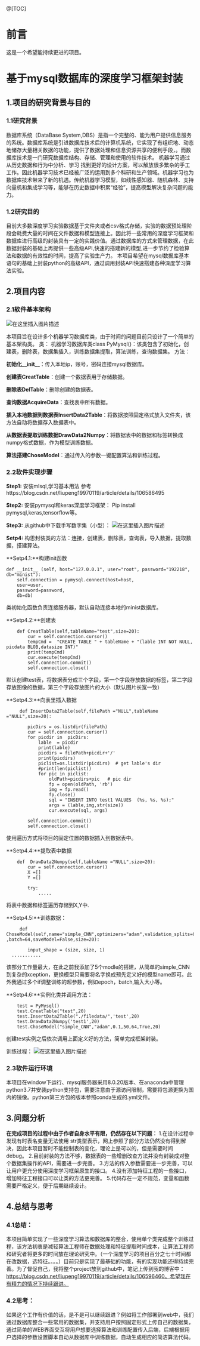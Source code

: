 
@[TOC]
# 前言
这是一个希望能持续更进的项目。

#  基于mysql数据库的深度学习框架封装

## 1.项目的研究背景与目的
### 1.1研究背景
数据库系统（DataBase System,DBS）是指一个完整的、能为用户提供信息服务的系统。数据库系统是引进数据库技术后的计算机系统，它实现了有组织地、动态地储存大量相关数据的功能，提供了数据处理和信息资源共享的便利手段，。而数据库技术是一门研究数据库结构、存储、管理和使用的软件技术。
机器学习通过从历史数据和行为中分析、学习 找到更好的设计方案，可以解放很多繁杂的手工工作。因此机器学习技术已经被广泛的运用到多个科研和生产领域。机器学习也为数据库技术带来了新的机遇。传统机器学习模型，如线性感知器、随机森林、支持向量机和集成学习等，能够在历史数据中积累“经验”，提高模型解决复杂问题的能力。
### 1.2研究目的
目前大多数深度学习实验数据基于文件夹或者csv格式存储，实验的数据预处理阶段会耗费大量的时间在文件数据和模型连接上。因此将一些常用的深度学习框架和数据库进行高级的封装具有一定的实践价值。通过数据库的方式来管理数据，在此数据封装的基础上再提供一些高级API,快速的搭建新的模型,进一步节约了检验算法和数据的有效性的时间，提高了实验生产力。
本项目希望在mysql数据库基本语句的基础上封装python的高级API，通过调用封装API快速搭建各种深度学习算法实验。
## 2.项目内容
 
 

###  2.1软件基本架构
![在这里插入图片描述](https://img-blog.csdnimg.cn/20200607004427931.png?x-oss-process=image/watermark,type_ZmFuZ3poZW5naGVpdGk,shadow_10,text_aHR0cHM6Ly9ibG9nLmNzZG4ubmV0L2xpdXBlbmcxOTk3MDExOQ==,size_16,color_FFFFFF,t_70)

本项目旨在设计多个机器学习数据库类，由于时间的问题目前只设计了一个简单的基本架构类。
类：
机器学习数据库类class PyMysql()：该类包含了初始化，创建表，删除表，数据集插入，训练数据集提取，算法训练，查询数据集。
方法：

**初始化__init__**：传入本地ip，账号，密码连接mysql数据库。

**创建表CreatTable**：创建一个数据表用于存储数据。

**删除表DelTable**：删除创建的数据表。

**查询数据AcquireData**：查找表中所有数据。

**插入本地数据到数据表InsertData2Table**：将数据按照固定格式放入文件夹，该方法自动将数据存入数据表中。

**从数据表提取训练数据DrawData2Numpy**：将数据表中的数据和标签转换成numpy格式数据，作为模型训练数据。

**算法搭建ChoseModel**：通过传入的参数一键配置算法和训练过程。


### 2.2软件实现步骤
**Step1:** 安装mlsql,学习基本用法
参考https://blog.csdn.net/liupeng19970119/article/details/106586495

**Step2:** 安装pymysql和keras深度学习框架：
Pip install  pymysql,keras,tensorflow等。

**Step3:** 从github中下载手写数字集（小型）：
![在这里插入图片描述](https://img-blog.csdnimg.cn/20200607004419461.png?x-oss-process=image/watermark,type_ZmFuZ3poZW5naGVpdGk,shadow_10,text_aHR0cHM6Ly9ibG9nLmNzZG4ubmV0L2xpdXBlbmcxOTk3MDExOQ==,size_16,color_FFFFFF,t_70)



**Setp4:** 构思封装类的方法：连接，创建表，删除表，查询表，导入数据，提取数据，搭建算法。


**Setp4.1:**构建init函数
```
def __init__ (self, host="127.0.0.1", user="root", password="192218", db="minist"):
    self.connection = pymysql.connect(host=host,
    user=user,
    password=password,
    db=db)
```
类初始化函数负责连接服务器，默认自动连接本地的minist数据库。

**Setp4.2:**创建表
```
    def CreatTable(self,tableName="test",size=20):
        cur = self.connection.cursor()  
        tempCmd =  "CREATE TABLE " + tableName + "(lable INT NOT NULL, picdata BLOB,datasize INT)"
        print(tempCmd)
        cur.execute(tempCmd)
        self.connection.commit()
        self.connection.close()
 ```
默认创建test表，将数据表分成三个字段，第一个字段存放数据的标签，第二字段存放图像的数据，第三个字段存放图片的大小（默认图片长宽一致）

**Setp4.3:**向表里插入数据
```
     def InsertData2Table(self,filePath ="NULL",tableName ="NULL",size=20):

        picDirs = os.listdir(filePath)
        cur = self.connection.cursor()
        for picdir in  picDirs:
            lable  = picdir
            print(lable)
            picdirs = filePath+picdir+'/'
            print(picdirs)
            piclist=os.listdir(picdirs)  # get lable's dir 
            #print(len(piclist))    
            for pic in piclist:
                oldPath=picdirs+pic   # pic dir
                fp = open(oldPath, 'rb')
                img = fp.read()
                fp.close()
                sql = "INSERT INTO test1 VALUES  (%s, %s, %s);"
                args = (lable,img,str(size))
                cur.execute(sql, args)

        self.connection.commit()
        self.connection.close()
  ```

使用遍历方式将项目的固定位置的数据插入到数据表中。

**Setp4.4:**提取表中数据
```
    def  DrawData2Numpy(self,tableName ="NULL",size=20):
        cur = self.connection.cursor()
        X =[]
        Y =[]

        try:
            .....
   ```
 将表中数据和标签遍历存储到X,Y中.

**Setp4.5:**训练数据：
```
     def ChoseModel(self,name="simple_CNN",optimizers="adam",validation_splits=0.1,epoch=10 ,batch=64,saveModel=False,size=20):
        
        input_shape = (size, size, 1)
  ...........
 ```
 该部分工作量最大，在此之前我添加了5个modle的搭建，从简单的simple_CNN到复杂的xception，更换模型只需要将名字换成预先定义好的模型name即可。此外我通过多个if调整训练的超参数，例如epoch，batch,输入大小等。

**Setp4.6:**实例化类并调用方法：
```
    test = PyMysql()
    test.CreatTable("test",20) 
    test.InsertData2Table("./filedata/",'test',20)
    test.DrawData2Numpy('test1',20)
    test.ChoseModel("simple_CNN","adam",0.1,50,64,True,20)

```
 创建test实例之后依次调用上面定义好的方法，简单完成框架封装。


训练过程：
![在这里插入图片描述](https://img-blog.csdnimg.cn/2020060700440941.png)

### 2.3软件运行环境
 本项目在window下运行、mysql服务器采用8.0.20版本、在anaconda中管理python3.7并安装python支持包，需要注意由于源访问限制，需要将包源更换为国内的镜像。python第三方包的版本参照conda生成的.yml文件。
## 3.问题分析
**在完成项目的过程中由于作者自身水平有限，仍然存在以下问题：**
1.在设计过程中发现有时表名变量无法使用 str类型表示，网上参照了部分方法仍然没有得到解决，因此本项目暂时不能控制表的变化，理论上是可以的，但是需要时间debug。
2.目前封装的方法不够，数据表的一些增删改查方法并没有封装成对整个数据集操作的API，需要进一步完善。
3.方法的传入参数需要进一步完善，可以让用户更充分使用深度学习框架原生的接口。
4.没有添加特征工程的一些接口，增加特征工程接口可以让类的方法更完善。
5.代码存在一定不规范，变量和函数需要严格定义，便于后期继续设计。
## 4.总结与思考
### 4.1总结：
本项目简单实现了一些深度学习算法和数据库的整合，使用单个类完成整个训练过程，该方法初衷是减轻算法工程师在数据处理和特征提取时间成本，让算法工程师和研究者将更多的时间放在理论研究中。（一个深度学习的项目百分之七十时间都在改数据，选特征。。。。）目前只是实现了最基础的功能，有的实现功能还得持续完善。为了督促自己，我将整个project放到github中，笔记上传到我的博客中：https://blog.csdn.net/liupeng19970119/article/details/106596460。希望我在有精力的情况下持续跟进。
### 4.2思考：
如果这个工作有价值的话，是不是可以继续跟进？例如将工作部署到web中，我们通过数据库整合一些常用的数据集，并支持用户按照固定形式上传自己的数据集，通过简单的WEB界面交互将用户想要选择算法和训练配置传入后端，后端根据用户选择的参数设置脚本自动从数据库中训练数据，自动生成相应的简洁算法代码。








